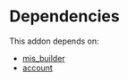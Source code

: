 # Dependencies

This addon depends on:

- [mis_builder](../../../../odoo-bringout-oca-mis-builder-mis_builder)
- [account](../../../../../oca-ocb-accounting/odoo-bringout-oca-ocb-account)
